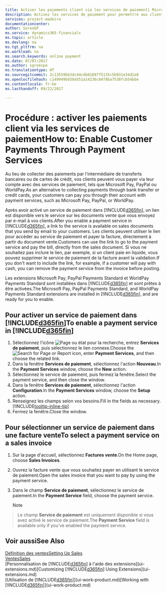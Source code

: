 ```yaml
---
title: Activer les paiements client via les services de paiement| Microsoft Docs
description: Activez les services de paiement pour permettre aux clients de payer facilement leurs factures.
services: project-madeira
documentationcenter: 
author: SorenGP
ms.service: dynamics365-financials
ms.topic: article
ms.devlang: na
ms.tgt_pltfrm: na
ms.workload: na
ms.search.keywords: online payment
ms.date: 07/07/2017
ms.author: sgroespe
ms.translationtype: HT
ms.sourcegitcommit: 2c13559bb3dc44cdb61697f5135c5b931e34d2a8
ms.openlocfilehash: c149949b939a551a14236c84f8ba7538fcb54bbe
ms.contentlocale: fr-be
ms.lasthandoff: 09/22/2017

---
```

# <a name="how-to-enable-customer-payments-through-payment-services"></a><span data-ttu-id="ac1d5-103">Procédure : activer les paiements client via les services de paiement</span><span class="sxs-lookup"><span data-stu-id="ac1d5-103">How to: Enable Customer Payments Through Payment Services</span></span>
<span data-ttu-id="ac1d5-104">Au lieu de collecter des paiements par l'intermédiaire de transferts bancaires ou de cartes de crédit, vos clients peuvent vous payer via leur compte avec des services de paiement, tels que Microsoft Pay, PayPal ou WorldPay.</span><span class="sxs-lookup"><span data-stu-id="ac1d5-104">As an alternative to collecting payments through bank transfer or credit cards, your customers can pay you through their account with payment services, such as Microsoft Pay, PayPal, or WorldPay.</span></span>  

<span data-ttu-id="ac1d5-105">Après avoir activé un service de paiement dans [!INCLUDE[d365fin](includes/d365fin_md.md)], un lien est disponible vers le service sur les documents vente que vous envoyez par e-mail à vos clients.</span><span class="sxs-lookup"><span data-stu-id="ac1d5-105">After you enable a payment service in [!INCLUDE[d365fin](includes/d365fin_md.md)], a link to the service is available on sales documents that you send by email to your customers.</span></span> <span data-ttu-id="ac1d5-106">Les clients peuvent utiliser le lien pour accéder au service de paiement et payer la facture, directement à partir du document vente.</span><span class="sxs-lookup"><span data-stu-id="ac1d5-106">Customers can use the link to go to the payment service and pay the bill, directly from the sales document.</span></span> <span data-ttu-id="ac1d5-107">Si vous ne souhaitez pas inclure le lien, par exemple, si un client paie en liquide, vous pouvez supprimer le service de paiement de la facture avant la validation.</span><span class="sxs-lookup"><span data-stu-id="ac1d5-107">If you don't want to include the link, for example, if a customer will pay with cash, you can remove the payment service from the invoice before posting.</span></span>  

<span data-ttu-id="ac1d5-108">Les extensions Microsoft Pay, PayPal Payments Standard et WorldPay Payments Standard sont installées dans [!INCLUDE[d365fin](includes/d365fin_md.md)] et sont prêtes à être activées.</span><span class="sxs-lookup"><span data-stu-id="ac1d5-108">The Microsoft Pay, PayPal Payments Standard, and WorldPay Payments Standard extensions are installed in [!INCLUDE[d365fin](includes/d365fin_md.md)], and are ready for you to enable.</span></span>  

## <a name="to-enable-a-payment-service-in-included365finincludesd365finmdmd"></a><span data-ttu-id="ac1d5-109">Pour activer un service de paiement dans [!INCLUDE[d365fin](includes/d365fin_md.md)]</span><span class="sxs-lookup"><span data-stu-id="ac1d5-109">To enable a payment service in [!INCLUDE[d365fin](includes/d365fin_md.md)]</span></span>
1. <span data-ttu-id="ac1d5-110">Sélectionnez l'icône ![Page ou état pour la recherche](media/ui-search/search_small.png "Page ou état pour la recherche"), entrez **Services de paiement**, puis sélectionnez le lien connexe.</span><span class="sxs-lookup"><span data-stu-id="ac1d5-110">Choose the ![Search for Page or Report](media/ui-search/search_small.png "Search for Page or Report icon") icon, enter **Payment Services**, and then choose the related link.</span></span>  
2. <span data-ttu-id="ac1d5-111">Dans la fenêtre **Services de paiement**, sélectionnez l'action **Nouveau**.</span><span class="sxs-lookup"><span data-stu-id="ac1d5-111">In the **Payment Services** window, choose the **New** action.</span></span>  
3. <span data-ttu-id="ac1d5-112">Sélectionnez le service de paiement, puis fermez la fenêtre.</span><span class="sxs-lookup"><span data-stu-id="ac1d5-112">Select the payment service, and then close the window.</span></span>  
4. <span data-ttu-id="ac1d5-113">Dans la fenêtre **Services de paiement**, sélectionnez l'action **Configuration**.</span><span class="sxs-lookup"><span data-stu-id="ac1d5-113">In the **Payment Services** window, choose the **Setup** action.</span></span>  
5. <span data-ttu-id="ac1d5-114">Renseignez les champs selon vos besoins.</span><span class="sxs-lookup"><span data-stu-id="ac1d5-114">Fill in the fields as necessary.</span></span> [!INCLUDE[tooltip-inline-tip](includes/tooltip-inline-tip_md.md)]  
6. <span data-ttu-id="ac1d5-115">Fermez la fenêtre.</span><span class="sxs-lookup"><span data-stu-id="ac1d5-115">Close the window.</span></span>  

## <a name="to-select-a-payment-service-on-a-sales-invoice"></a><span data-ttu-id="ac1d5-116">Pour sélectionner un service de paiement dans une facture vente</span><span class="sxs-lookup"><span data-stu-id="ac1d5-116">To select a payment service on a sales invoice</span></span>
1. <span data-ttu-id="ac1d5-117">Sur la page d'accueil, sélectionnez **Factures vente**.</span><span class="sxs-lookup"><span data-stu-id="ac1d5-117">On the Home page, choose **Sales Invoices**.</span></span>  
2. <span data-ttu-id="ac1d5-118">Ouvrez la facture vente que vous souhaitez payer en utilisant le service de paiement.</span><span class="sxs-lookup"><span data-stu-id="ac1d5-118">Open the sales invoice that you want to pay by using the payment service.</span></span>  
3. <span data-ttu-id="ac1d5-119">Dans le champ **Service de paiement**, sélectionnez le service de paiement.</span><span class="sxs-lookup"><span data-stu-id="ac1d5-119">In the **Payment Service** field, choose the payment service.</span></span>  

    > [!NOTE]  
>   <span data-ttu-id="ac1d5-120">Le champ **Service de paiement** est uniquement disponible si vous avez activé le service de paiement.</span><span class="sxs-lookup"><span data-stu-id="ac1d5-120">The **Payment Service** field is available only if you've enabled the payment service.</span></span>  

## <a name="see-also"></a><span data-ttu-id="ac1d5-121">Voir aussi</span><span class="sxs-lookup"><span data-stu-id="ac1d5-121">See Also</span></span>  
[<span data-ttu-id="ac1d5-122">Définition des ventes</span><span class="sxs-lookup"><span data-stu-id="ac1d5-122">Setting Up Sales</span></span>](sales-setup-sales.md)  
[<span data-ttu-id="ac1d5-123">Ventes</span><span class="sxs-lookup"><span data-stu-id="ac1d5-123">Sales</span></span>](sales-manage-sales.md)  
<span data-ttu-id="ac1d5-124">[Personnalisation de [!INCLUDE[d365fin](includes/d365fin_md.md)] à l'aide des extensions](ui-extensions.md)</span><span class="sxs-lookup"><span data-stu-id="ac1d5-124">[Customizing [!INCLUDE[d365fin](includes/d365fin_md.md)] Using Extensions](ui-extensions.md)</span></span>  
<span data-ttu-id="ac1d5-125">[Utilisation de [!INCLUDE[d365fin](includes/d365fin_md.md)]](ui-work-product.md)</span><span class="sxs-lookup"><span data-stu-id="ac1d5-125">[Working with [!INCLUDE[d365fin](includes/d365fin_md.md)]](ui-work-product.md)</span></span>  

